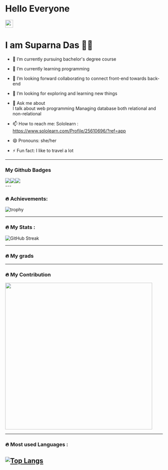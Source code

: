 ### <h1>Hello Everyone</h1> <img src="https://emojipedia-us.s3.amazonaws.com/source/noto-emoji-animations/344/waving-hand_1f44b.gif" height="25px">
<h1>
I am Suparna Das 👩🏻

</h1>

<p style="background-color: #00000">

- 🔭 I’m currently pursuing bachelor's degree course

- 🌱 I’m currently learning programming 

- 👯 I’m looking forward collaborating to connect front-end towards back-end

- 🤔 I’m looking for exploring and learning new things

- 💬 Ask me about 
     <br/>
     I talk about web programming 
     Managing database both relational and non-relational

- 📫 How to reach me: 
            Sololearn : https://www.sololearn.com/Profile/25610696/?ref=app

- 😄 Pronouns: she/her

- ⚡ Fun fact: I like to travel a lot


</p>


---
### My Github Badges
<div style="display:flex;">
         <img src="https://github.githubassets.com/images/modules/profile/achievements/quickdraw-default.png">
         <img src="https://github.githubassets.com/images/modules/profile/achievements/pull-shark-default.png">
         <img src="https://github.githubassets.com/images/modules/profile/achievements/yolo-default.png">
</div>
---

### :fire: Achievements:

![trophy](https://github-profile-trophy.vercel.app/?username=Das-Suparna&theme=tokyonight&show_icons=true)

---
### :fire: My Stats :

![GitHub Streak](https://github-readme-streak-stats.herokuapp.com?user=Das-Suparna&theme=cobalt&date_format=j%20M%5B%20Y%5D&background=000000&border=7536B2&stroke=9243DD&ring=89502D&fire=FF9554&currStreakNum=D280FF&sideNums=BC52FF&currStreakLabel=64EAE2&sideLabels=48A8A2&dates=A42EE5)


---
### :fire: My grads
<!--![Suparna's GitHub stats](https://github-readme-stats.vercel.app/api?username=Das-Suparna&border=7534B2&&background=00000&theme=tokyonight&show_icons=true)
-->

---
### :fire: My Contribution

<p>
    <a href="https://github.com/Das-Suparna"><img src="https://github-profile-summary-cards.vercel.app/api/cards/profile-details?username=Das-Suparna&theme=tokyonight&border=7534B2&&background=00000&"  width="470"/></a>

</p>

---


### :fire: Most used Languages :
[![Top Langs](https://github-readme-stats.vercel.app/api/top-langs/?username=Das-Suparna&layout=compact&theme=tokyonight&show_icons=true)](https://github.com/anuraghazra/github-readme-stats)
---
